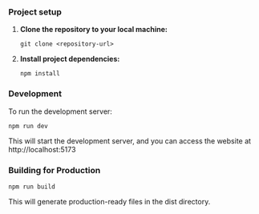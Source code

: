 ### Project setup

1. **Clone the repository to your local machine:**

   ```shell
   git clone <repository-url>
   ```

2. **Install project dependencies:**

   ```
   npm install
   ```

### Development

To run the development server:

```
npm run dev
```

This will start the development server, and you can access the website at http://localhost:5173

### Building for Production

```
npm run build
```

This will generate production-ready files in the dist directory.

